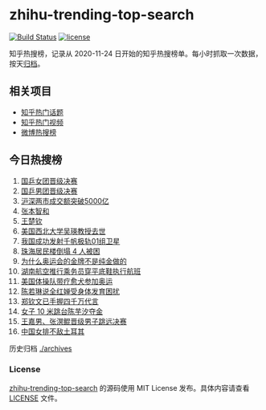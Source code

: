 # zhihu-trending-top-search

[![Build Status](https://github.com/justjavac/zhihu-trending-top-search/workflows/ci/badge.svg?branch=main)](https://github.com/justjavac/zhihu-trending-top-search/actions)
[![license](https://img.shields.io/github/license/justjavac/zhihu-trending-top-search)](https://github.com/justjavac/zhihu-trending-top-search/blob/main/LICENSE)

知乎热搜榜，记录从 2020-11-24 日开始的知乎热搜榜单。每小时抓取一次数据，按天[归档](./archives)。

## 相关项目

- [知乎热门话题](https://github.com/justjavac/zhihu-trending-hot-questions)
- [知乎热门视频](https://github.com/justjavac/zhihu-trending-hot-video)
- [微博热搜榜](https://github.com/justjavac/weibo-trending-hot-search)

## 今日热搜榜

<!-- BEGIN -->
<!-- 最后更新时间 Sat Aug 10 2024 11:11:40 GMT+0800 (China Standard Time) -->

1. [国乒女团晋级决赛](https://www.zhihu.com/search?q=%E5%9B%BD%E4%B9%92%E5%A5%B3%E5%9B%A2%E6%99%8B%E7%BA%A7%E5%86%B3%E8%B5%9B)
1. [国乒男团晋级决赛](https://www.zhihu.com/search?q=%E5%9B%BD%E4%B9%92%E7%94%B7%E5%9B%A2%E6%99%8B%E7%BA%A7%E5%86%B3%E8%B5%9B)
1. [沪深两市成交额突破5000亿](https://www.zhihu.com/search?q=%E6%B2%AA%E6%B7%B1%E4%B8%A4%E5%B8%82%E6%88%90%E4%BA%A4%E9%A2%9D%E7%AA%81%E7%A0%B45000%E4%BA%BF)
1. [张本智和](https://www.zhihu.com/search?q=%E5%BC%A0%E6%9C%AC%E6%99%BA%E5%92%8C)
1. [王楚钦](https://www.zhihu.com/search?q=%E7%8E%8B%E6%A5%9A%E9%92%A6)
1. [美国西北大学吴瑛教授去世](https://www.zhihu.com/search?q=%E7%BE%8E%E5%9B%BD%E8%A5%BF%E5%8C%97%E5%A4%A7%E5%AD%A6%E5%90%B4%E7%91%9B%E6%95%99%E6%8E%88%E5%8E%BB%E4%B8%96)
1. [我国成功发射千帆极轨01组卫星](https://www.zhihu.com/search?q=%E6%88%91%E5%9B%BD%E6%88%90%E5%8A%9F%E5%8F%91%E5%B0%84%E5%8D%83%E5%B8%86%E6%9E%81%E8%BD%A801%E7%BB%84%E5%8D%AB%E6%98%9F)
1. [珠海居民楼倒塌 4 人被困](https://www.zhihu.com/search?q=%E7%8F%A0%E6%B5%B7%E5%B1%85%E6%B0%91%E6%A5%BC%E5%80%92%E5%A1%8C%204%20%E4%BA%BA%E8%A2%AB%E5%9B%B0)
1. [为什么奥运会的金牌不是纯金做的](https://www.zhihu.com/search?q=%E4%B8%BA%E4%BB%80%E4%B9%88%E5%A5%A5%E8%BF%90%E4%BC%9A%E7%9A%84%E9%87%91%E7%89%8C%E4%B8%8D%E6%98%AF%E7%BA%AF%E9%87%91%E5%81%9A%E7%9A%84)
1. [湖南航空推行乘务员穿平底鞋执行航班](https://www.zhihu.com/search?q=%E6%B9%96%E5%8D%97%E8%88%AA%E7%A9%BA%E6%8E%A8%E8%A1%8C%E4%B9%98%E5%8A%A1%E5%91%98%E7%A9%BF%E5%B9%B3%E5%BA%95%E9%9E%8B%E6%89%A7%E8%A1%8C%E8%88%AA%E7%8F%AD)
1. [美国体操队带疗愈犬参加奥运](https://www.zhihu.com/search?q=%E7%BE%8E%E5%9B%BD%E4%BD%93%E6%93%8D%E9%98%9F%E5%B8%A6%E7%96%97%E6%84%88%E7%8A%AC%E5%8F%82%E5%8A%A0%E5%A5%A5%E8%BF%90)
1. [陈若琳说全红婵受身体发育困扰](https://www.zhihu.com/search?q=%E9%99%88%E8%8B%A5%E7%90%B3%E8%AF%B4%E5%85%A8%E7%BA%A2%E5%A9%B5%E5%8F%97%E8%BA%AB%E4%BD%93%E5%8F%91%E8%82%B2%E5%9B%B0%E6%89%B0)
1. [郑钦文已手握四千万代言](https://www.zhihu.com/search?q=%E9%83%91%E9%92%A6%E6%96%87%E5%B7%B2%E6%89%8B%E6%8F%A1%E5%9B%9B%E5%8D%83%E4%B8%87%E4%BB%A3%E8%A8%80)
1. [女子 10 米跳台陈芋汐夺金](https://www.zhihu.com/search?q=%E5%A5%B3%E5%AD%90%2010%20%E7%B1%B3%E8%B7%B3%E5%8F%B0%E9%99%88%E8%8A%8B%E6%B1%90%E5%A4%BA%E9%87%91)
1. [王嘉男、张溟鲲晋级男子跳远决赛](https://www.zhihu.com/search?q=%E7%8E%8B%E5%98%89%E7%94%B7%E3%80%81%E5%BC%A0%E6%BA%9F%E9%B2%B2%E6%99%8B%E7%BA%A7%E7%94%B7%E5%AD%90%E8%B7%B3%E8%BF%9C%E5%86%B3%E8%B5%9B)
1. [中国女排不敌土耳其](https://www.zhihu.com/search?q=%E4%B8%AD%E5%9B%BD%E5%A5%B3%E6%8E%92%E4%B8%8D%E6%95%8C%E5%9C%9F%E8%80%B3%E5%85%B6)

<!-- END -->

历史归档 [./archives](./archives)

### License

[zhihu-trending-top-search](https://github.com/justjavac/zhihu-trending-top-search) 的源码使用 MIT License
发布。具体内容请查看 [LICENSE](./LICENSE) 文件。
